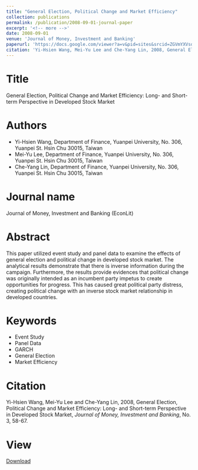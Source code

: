 ```yaml
---
title: "General Election, Political Change and Market Efficiency"
collection: publications
permalink: /publication/2008-09-01-journal-paper
excerpt: '<!-- more -->'
date: 2008-09-01 
venue: 'Journal of Money, Investment and Banking'
paperurl: 'https://docs.google.com/viewer?a=v&pid=sites&srcid=ZGVmYXVsdGRvbWFpbnxteWxlZTkwMHxneDozMzAyNmZhMjNhYzI0NGI3'
citation: 'Yi-Hsien Wang, Mei-Yu Lee and Che-Yang Lin, 2008, General Election, Political Change and Market Efficiency: Long- and Short-term Perspective in Developed Stock Market,&quot; <i>Journal of Money, Investment and Banking</i>, No. 3, 58-67.'
---
```



# Title
General Election, Political Change and Market Efficiency: Long- and Short-term Perspective in Developed Stock Market

# Authors

- Yi-Hsien Wang, Department of Finance, Yuanpei University, No. 306, Yuanpei St. Hsin Chu 30015, Taiwan
- Mei-Yu Lee, Department of Finance, Yuanpei University, No. 306, Yuanpei St. Hsin Chu 30015, Taiwan
- Che-Yang Lin, Department of Finance, Yuanpei University, No. 306, Yuanpei St. Hsin Chu 30015, Taiwan

<!-- more -->

# Journal name

Journal of Money, Investment and Banking (EconLit)

# Abstract

This paper utilized event study and panel data to examine the effects of general election and political change in developed stock market. The analytical results demonstrate that there is inverse information during the campaign. Furthermore, the results provide
evidences that political change was originally intended as an incumbent party impetus to create opportunities for progress. This has caused great political party distress, creating political change with an inverse stock market relationship in developed countries.

# Keywords

- Event Study
- Panel Data
- GARCH
- General Election
- Market Efficiency

# Citation

Yi-Hsien Wang, Mei-Yu Lee and Che-Yang Lin, 2008, General Election, Political Change and Market Efficiency: Long- and Short-term Perspective in Developed Stock Market, *Journal of Money, Investment and Banking*, No. 3, 58-67. 

# View

[Download](https://docs.google.com/viewer?a=v&pid=sites&srcid=ZGVmYXVsdGRvbWFpbnxteWxlZTkwMHxneDozMzAyNmZhMjNhYzI0NGI3)